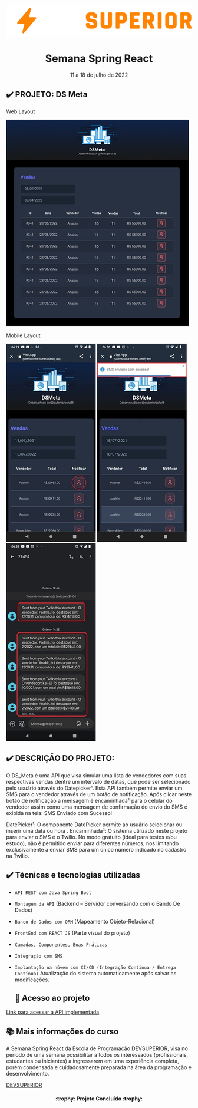 ![Logo DevSuperior](https://github.com/gutemsrocha/assets/blob/main/devsuperiorlogo.svg)

<h1 align="center">Semana Spring React</h1>
<p align="center">11 à 18 de julho de 2022</p>


<h2>✔️ PROJETO: DS Meta</h2>

Web Layout

![Web Layout](https://github.com/gutemsrocha/assets/blob/main/dsmeta/dsmeta01.png)


Mobile Layout

![Mobile Layout 03](https://github.com/gutemsrocha/assets/blob/main/dsmeta/dsmeta03.jpg)
![Mobile Layout 04](https://github.com/gutemsrocha/assets/blob/main/dsmeta/dsmeta04.jpg)
![Mobile Layout 05](https://github.com/gutemsrocha/assets/blob/main/dsmeta/dsmeta05.jpg)

<h2>✔️ DESCRIÇÃO DO PROJETO:</h2>
<p>O DS_Meta é uma API que visa simular uma lista de vendedores com suas respectivas vendas dentre um intervalo de datas, que pode ser selecionado pelo usuário através 
do Datepicker¹.
Esta API também permite enviar um SMS para o vendedor através de um botão de notificação.
Após clicar neste botão de notificação a mensagem é encaminhada² para o celular do vendedor assim como uma mensagem de confirmação do envio do SMS é exibida na tela: 
SMS Enviado com Sucesso!

DatePicker¹: O componente DatePicker permite ao usuário selecionar ou inserir uma data ou hora .
Encaminhada²: O sistema utilizado neste projeto para enviar o SMS é o Twilio. No modo gratuito (ideal para testes e/ou estudo), não é permitido enviar para diferentes números,
nos limitando exclusivamente a enviar SMS para um único número indicado no cadastro na Twilio.
</p>

## ✔️ Técnicas e tecnologias utilizadas

- ``API REST com Java Spring Boot``
- ``Montagem da API`` (Backend – Servidor conversando com o Bando De Dados)
- ``Banco de Dados com ORM`` (Mapeamento Objeto-Relacional)
- ``FrontEnd com REACT JS`` (Parte visual do projeto)
- ``Camadas, Componentes, Boas Práticas``
- ``Integração com SMS``
- ``Implantação na núvem com CI/CD (Integração Continua / Entrega Contínua)``
	Atualização do sistema automaticamente após salvar as modificações.
  
  ## 📁 Acesso ao projeto

[Link para acessar a API implementada](https://gutemsrocha-dsmeta.netlify.app/)


## 📚 Mais informações do curso

A Semana Spring React da Escola de Programação DEVSUPERIOR, visa no período de uma semana possibilitar a todos os interessados (profissionais, estudantes ou iniciantes) a ingressarem em uma experiência completa, porém condensada e cuidadosamente preparada na área da programação e desenvolvimento. 

[DEVSUPERIOR](https://devsuperior.com.br)


<h4 align="center"> 
    :trophy:  Projeto Concluído  :trophy:
</h4>


